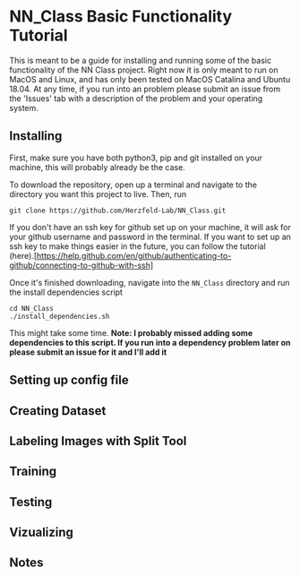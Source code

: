 # NN_Class Basic Functionality Tutorial

This is meant to be a guide for installing and running some of the basic functionality of the NN Class project. Right now it is only meant to run on MacOS and Linux, and has only been tested on MacOS Catalina and Ubuntu 18.04. At any time, if you run into an problem please submit an issue from the 'Issues' tab with a description of the problem and your operating system. 

## Installing

First, make sure you have both python3, pip and git installed on your machine, this will probably already be the case.

To download the repository, open up a terminal and navigate to the directory you want this project to live. Then, run

```git clone https://github.com/Herzfeld-Lab/NN_Class.git```

If you don't have an ssh key for github set up on your machine, it will ask for your github username and password in the terminal. If you want to set up an ssh key to make things easier in the future, you can follow the tutorial (here).[https://help.github.com/en/github/authenticating-to-github/connecting-to-github-with-ssh]

Once it's finished downloading, navigate into the `NN_Class` directory and run the install dependencies script

```
cd NN_Class
./install_dependencies.sh
```

This might take some time. **Note: I probably missed adding some dependencies to this script. If you run into a dependency problem later on please submit an issue for it and I'll add it**

## Setting up config file

## Creating Dataset

## Labeling Images with Split Tool

## Training

## Testing

## Vizualizing

## Notes
